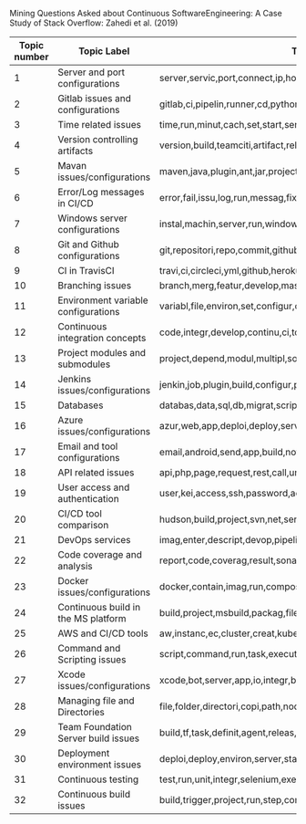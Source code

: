 Mining Questions Asked about Continuous SoftwareEngineering: A Case Study of Stack Overflow:
Zahedi et al. (2019)

|	Topic number	|	Topic Label	|	Top LDA words	|
| --- | --- | --- |
|	1	|	Server and port configurations	|	server,servic,port,connect,ip,host,access,network,proxi,address	|
|	2	|	Gitlab issues and configurations	|	gitlab,ci,pipelin,runner,cd,python,yml,project,file,job	|
|	3	|	Time related issues	|	time,run,minut,cach,set,start,server,take,chang,delet	|
|	4	|	Version controlling artifacts	|	version,build,teamciti,artifact,releas,tag,snapshot,repositori,artifactori,publish	|
|	5	|	Mavan issues/configurations	|	maven,java,plugin,ant,jar,project,xml,war,pom,gradl	|
|	6	|	Error/Log messages in CI/CD	|	error,fail,issu,log,run,messag,fix,check,version,command	|
|	7	|	Windows server configurations	|	instal,machin,server,run,window,agent,vm,linux,chef,remot	|
|	8	|	Git and Github configurations	|	git,repositori,repo,commit,github,push,pull,hook,bitbucket,code	|
|	9	|	CI in TravisCI	|	travi,ci,circleci,yml,github,heroku,build,rubi,file,rail	|
|	10	|	Branching issues	|	branch,merg,featur,develop,master,releas,commit,pull,request,git	|
|	11	|	Environment variable configurations	|	variabl,file,environ,set,configur,config,paramet,properti,pass,defin	|
|	12	|	Continuous integration concepts	|	code,integr,develop,continu,ci,tool,team,system,test,autom	|
|	13	|	Project modules and submodules	|	project,depend,modul,multipl,solut,version,separ,librari,singl,updat	|
|	14	|	Jenkins issues/configurations	|	jenkin,job,plugin,build,configur,pipelin,run,slave,trigger,workspac	|
|	15	|	Databases	|	databas,data,sql,db,migrat,script,tabl,schema,server,creat	|
|	16	|	Azure issues/configurations	|	azur,web,app,deploi,deploy,servic,publish,applic,net,site	|
|	17	|	Email and tool configurations	|	email,android,send,app,build,notif,mail,gradl,emul,googl	|
|	18	|	API related issues	|	api,php,page,request,rest,call,url,function,code,web	|
|	19	|	User access and authentication	|	user,kei,access,ssh,password,account,permiss,credenti,secur,privat	|
|	20	|	CI/CD tool comparison	|	hudson,build,project,svn,net,server,integr,cruisecontrol,teamciti,control	|
|	21	|	DevOps services	|	imag,enter,descript,devop,pipelin,bluemix,azur,creat,click,add	|
|	22	|	Code coverage and analysis	|	report,code,coverag,result,sonar,xml,sonarqub,plugin,analysi,file	|
|	23	|	Docker issues/configurations	|	docker,contain,imag,run,compos,dockerfil,host,servic,registri,applic	|
|	24	|	Continuous build in the MS platform	|	build,project,msbuild,packag,file,nuget,solut,studio,visual,net	|
|	25	|	AWS and CI/CD tools	|	aw,instanc,ec,cluster,creat,kubernet,node,servic,pod,cloud	|
|	26	|	Command and Scripting issues	|	script,command,run,task,execut,line,file,bamboo,step,shell	|
|	27	|	Xcode issues/configurations	|	xcode,bot,server,app,io,integr,build,mac,sign,simul	|
|	28	|	Managing file and Directories	|	file,folder,directori,copi,path,node,instal,npm,packag,build	|
|	29	|	Team Foundation Server build issues	|	build,tf,task,definit,agent,releas,team,vst,visual,studio	|
|	30	|	Deployment environment issues	|	deploi,deploy,environ,server,stage,product,applic,dev,code,app	|
|	31	|	Continuous testing	|	test,run,unit,integr,selenium,execut,ci,fail,pass,suit	|
|	32	|	Continuous build issues	|	build,trigger,project,run,step,configur,set,check,depend,ci	|

